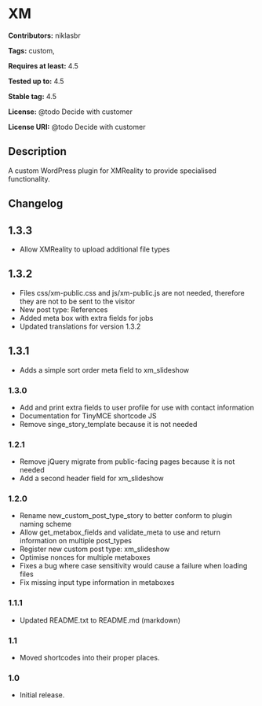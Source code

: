 # XM
**Contributors:** niklasbr

**Tags:** custom,

**Requires at least:** 4.5

**Tested up to:** 4.5

**Stable tag:** 4.5

**License:** @todo Decide with customer

**License URI:** @todo Decide with customer

## Description

A custom WordPress plugin for XMReality to provide specialised functionality.

## Changelog

## 1.3.3
 * Allow XMReality to upload additional file types

## 1.3.2
 * Files css/xm-public.css and js/xm-public.js are not needed, therefore they are not to be sent to the visitor
 * New post type: References
 * Added meta box with extra fields for jobs
 * Updated translations for version 1.3.2

## 1.3.1
 * Adds a simple sort order meta field to xm_slideshow

### 1.3.0
 * Add and print extra fields to user profile for use with contact information
 * Documentation for TinyMCE shortcode JS
 * Remove singe_story_template because it is not needed

### 1.2.1
 * Remove jQuery migrate from public-facing pages because it is not needed
 * Add a second header field for xm_slideshow

### 1.2.0
 * Rename new_custom_post_type_story to better conform to plugin naming scheme
 * Allow get_metabox_fields and validate_meta to use and return information on multiple post_types
 * Register new custom post type: xm_slideshow
 * Optimise nonces for multiple metaboxes
 * Fixes a bug where case sensitivity would cause a failure when loading files
 * Fix missing input type information in metaboxes

### 1.1.1
 * Updated README.txt to README.md (markdown)

### 1.1
 * Moved shortcodes into their proper places.

### 1.0
 * Initial release.
